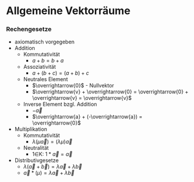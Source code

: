 # Allgemeine Vektorräume


### Rechengesetze
+ axiomatisch vorgegeben
+ Addition
	+ Kommutativität
		+ $a + b = b + a$
	+ Assoziativität
		+ $a + (b + c) = (a + b) + c$ 
	+ Neutrales Element
		+ $\overrightarrow{0}$ - Nullvektor
		+ $\overrightarrow{v} +  \overrightarrow{0} =  \overrightarrow{0} +  \overrightarrow{v} =  \overrightarrow{v}$
	+ Inverse Element bzgl. Addition
		+ $-\overrightarrow{a}$ 
		+ $\overrightarrow{a} + (-\overrightarrow{a}) = \overrightarrow{0}$
+ Multiplikation
	+ Kommutativität
		+ $λ(μ\overrightarrow{a}) = (λμ)\overrightarrow{a}$
	+ Neutralität
		+ 1∈K: $1 * \overrightarrow{a} = \overrightarrow{a}$ 
+ Distributivgesetze
	+ $λ(\overrightarrow{a} + \overrightarrow{b}) = λ\overrightarrow{a} + λ\overrightarrow{b}$
	+ $\overrightarrow{a} * (μ) = λ\overrightarrow{a} + λ\overrightarrow{b}$
